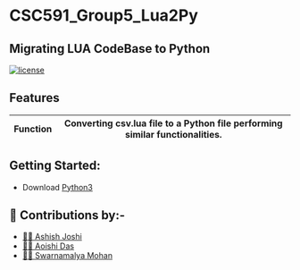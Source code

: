 # CSC591_Group5_Lua2Py
## Migrating LUA CodeBase to Python 

[![license](https://img.shields.io/github/license/Aoishi28/CSC591_Group5_Lua2Py?style=plastic)](https://github.com/Aoishi28/CSC591_Group5_Lua2Py/blob/main/LICENSE.md)
##  Features
| Function      |Converting csv.lua file to a Python file performing similar functionalities.   |
| ------------- |:-------------:|

## Getting Started:

- Download [Python3](https://www.python.org/downloads/) 

## 🤝 Contributions by:-
- [👨‍💻 Ashish Joshi](https://github.com/ashishjoshi2605)
- [👩‍💻 Aoishi Das](https://github.com/Aoishi28)
- [👩‍💻 Swarnamalya Mohan](https://github.com/swarnamalyamohan)
